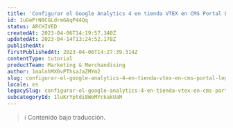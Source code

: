 ```yaml
---
title: 'Configurar el Google Analytics 4 en tienda VTEX en CMS Portal Legado'
id: 1uGePrN9CGLdrmGAqP44Qq
status: ARCHIVED
createdAt: 2023-04-06T14:19:57.340Z
updatedAt: 2023-04-14T13:24:52.178Z
publishedAt: 
firstPublishedAt: 2023-04-06T14:27:39.314Z
contentType: tutorial
productTeam: Marketing & Merchandising
author: 1malnhMX0vPThsaJaZMYm2
slug: configurar-el-google-analytics-4-en-tienda-vtex-en-cms-portal-legado
locale: es
legacySlug: configurar-el-google-analytics-4-en-tienda-vtex-en-cms-portal-legado
subcategoryId: 1luKrYptdi8WoMYckakUaM
---
```


>ℹ️ Contenido bajo traducción.
